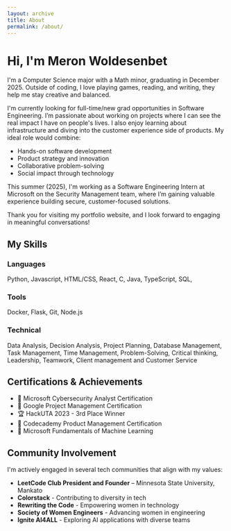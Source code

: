 ```yaml
---
layout: archive
title: About
permalink: /about/
---
```


# Hi, I'm Meron Woldesenbet
I'm a Computer Science major with a Math minor, graduating in December 2025. Outside of coding, I love playing games, reading, and writing, they help me stay creative and balanced.

I'm currently looking for full-time/new grad opportunities in Software Engineering. I’m passionate about working on projects where I can see the real impact I have on people's lives. I also enjoy learning about infrastructure and diving into the customer experience side of products. My ideal role would combine:
- Hands-on software development
- Product strategy and innovation
- Collaborative problem-solving
- Social impact through technology
 
This summer (2025), I'm working as a Software Engineering Intern at Microsoft on the Security Management team, where I’m gaining valuable experience building secure, customer-focused solutions.


Thank you for visiting my portfolio website, and I look forward to engaging in meaningful conversations!



## My Skills

### Languages
Python, Javascript, HTML/CSS, React, C, Java, TypeScript, SQL, 

### Tools
Docker, Flask, Git, Node.js


### Technical
Data Analysis, Decision Analysis, Project Planning, Database Management, Task Management, Time
Management, Problem-Solving, Critical thinking, Leadership, Teamwork, Client management and Customer Service

## Certifications & Achievements
- 📜 Microsoft Cybersecurity Analyst Certification
- 📜 Google Project Management Certification
- 🏆 HackUTA 2023 - 3rd Place Winner
- 📜 Codecademy Product Management Certification
- 📜 Microsoft Fundamentals of Machine Learning

## Community Involvement
I'm actively engaged in several tech communities that align with my values:
- **LeetCode Club President and Founder** – Minnesota State University, Mankato
- **Colorstack** - Contributing to diversity in tech
- **Rewriting the Code** - Empowering women in technology
- **Society of Women Engineers** - Advancing women in engineering
- **Ignite AI4ALL** - Exploring AI applications with diverse teams

